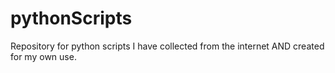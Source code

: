 pythonScripts
=============

Repository for python scripts I have collected from the internet AND created for my own use.
